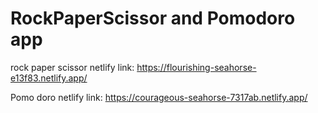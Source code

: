 # RockPaperScissor and Pomodoro app

rock paper scissor netlify link: https://flourishing-seahorse-e13f83.netlify.app/

Pomo doro netlify link: https://courageous-seahorse-7317ab.netlify.app/




